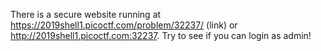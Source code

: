 There is a secure website running at https://2019shell1.picoctf.com/problem/32237/ (link) or http://2019shell1.picoctf.com:32237. Try to see if you can login as admin!


